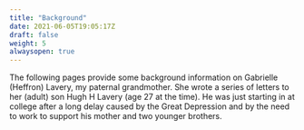 ```yaml
---
title: "Background"
date: 2021-06-05T19:05:17Z
draft: false
weight: 5
alwaysopen: true
---
```

The following pages provide some background information on Gabrielle (Heffron) Lavery, my paternal grandmother.  She wrote a series of letters to her (adult) son Hugh H Lavery (age 27 at the time).  He was just starting in at college after a long delay caused by the Great Depression and by the need to work to support his mother and two younger brothers.

